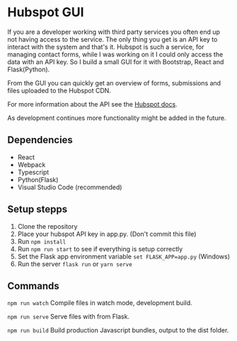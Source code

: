 # Hubspot GUI
If you are a developer working with third party services you often end up not having access to the service. The only thing you get is an API key to interact with the system and that's it. 
Hubspot is such a service, for managing contact forms, while I was working on it I could only access the data with an API key. So I build a small GUI for it with Bootstrap, React and Flask(Python). 

From the GUI you can quickly get an overview of forms, submissions and files uploaded to the Hubspot CDN. 

For more information about the API see the [Hubspot docs](https://developers.hubspot.com/docs/api/overview).

As development continues more functionality might be added in the future.

## Dependencies 
- React
- Webpack
- Typescript
- Python(Flask)
- Visual Studio Code (recommended)

## Setup stepps 
1. Clone the repository 
2. Place your hubspot API key in app.py. (Don't commit this file)
2. Run `npm install`
3. Run `npm run start` to see if everything is setup correctly
4. Set the Flask app environment variable `set FLASK_APP=app.py` (Windows)
5. Run the server `flask run` or `yarn serve`

## Commands 

`npm run watch` Compile files in watch mode, development build. 

`npm run serve` Serve files with from Flask. 

`npm run build` Build production Javascript bundles, output to the dist folder. 


